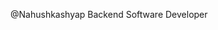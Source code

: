 @Nahushkashyap
Backend Software Developer



<!---
Nahushkashyap/Nahushkashyap is a ✨ special ✨ repository because its `README.md` (this file) appears on your GitHub profile.
You can click the Preview link to take a look at your changes.
--->
